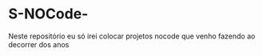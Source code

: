 # S-NOCode-
Neste repositório eu só irei colocar projetos nocode que venho fazendo ao decorrer dos anos
